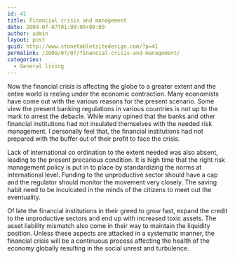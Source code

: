 ```yaml
---
id: 41
title: Financial crisis and management
date: 2009-07-07T01:09:00+00:00
author: admin
layout: post
guid: http://www.stonetabletsitedesign.com/?p=41
permalink: /2009/07/07/financial-crisis-and-management/
categories:
  - General living
---
```

Now the financial crisis is affecting the globe to a greater extent and the entire world is reeling under the economic contraction. Many economists have come out with the various reasons for the present scenario. Some view the present banking regulations in various countries is not up to the mark to arrest the debacle. While many opined that the banks and other financial institutions had not insulated themselves with the needed risk management. I personally feel that, the financial institutions had not prepared with the buffer out of their profit to face the crisis.

Lack of international co ordination to the extent needed was also absent, leading to the present precarious condition. It is high time that the right risk management policy is put in to place by standardizing the norms at international level. Funding to the unproductive sector should have a cap and the regulator should monitor the movement very closely. The saving habit need to be inculcated in the minds of the citizens to meet out the eventuality.

Of late the financial institutions in their greed to grow fast, expand the credit to the unproductive sectors and end up with increased toxic assets. The asset liability mismatch also come in their way to maintain the liquidity position. Unless these aspects are attacked in a systematic manner, the financial crisis will be a continuous process affecting the health of the economy globally resulting in the social unrest and turbulence.